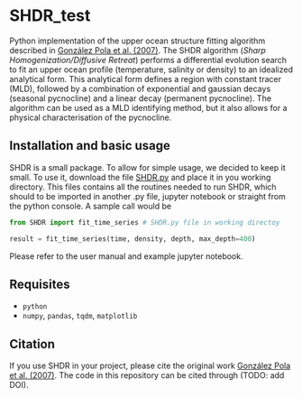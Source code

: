 # SHDR_test

Python implementation of the upper ocean structure fitting algorithm described in
[González Pola et al. (2007)](https://www.sciencedirect.com/science/article/abs/pii/S0967063707002026).
The SHDR algorithm (*Sharp Homogenization/Diffusive Retreat*) performs a
differential evolution search to fit an upper ocean profile (temperature,
salinity or density) to an idealized analytical form. This analytical form
defines a region with constant tracer (MLD), followed by a combination of
exponential and gaussian decays (seasonal pycnocline) and a linear decay
(permanent pycnocline). The algorithm can be used as a MLD identifying method,
but it also allows for a physical characterisation of the pycnocline. 

## Installation and basic usage
SHDR is a small package. To allow for simple usage, we decided to keep it small.
To use it, download the file [SHDR.py](SHDR.py) and place it in you working
directory. This files contains all the routines needed to run SHDR, which should
to be imported in another .py file, jupyter notebook or straight from the python console. 
A sample call would be


```python
from SHDR import fit_time_series # SHDR.py file in working directoy

result = fit_time_series(time, density, depth, max_depth=400)
```

Please refer to the user manual and example jupyter notebook.

## Requisites
* ``python``
* ``numpy``, ``pandas``, ``tqdm``, ``matplotlib``


## Citation
If you use SHDR in your project, please cite the
original work [González Pola et al. (2007)](https://www.sciencedirect.com/science/article/abs/pii/S0967063707002026). The code
in this repository can be cited through (TODO: add DOI).




